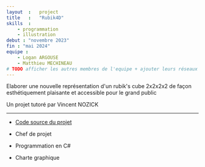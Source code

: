 ```yaml
---
layout  :   project
title   :   "Rubik4D"
skills  :
    - programmation
    - illustration
debut : "novembre 2023"
fin : "mai 2024"
equipe :
    - Logan ARGOUSE
    - Matthieu MECHINEAU
# TODO afficher les autres membres de l'equipe + ajouter leurs réseaux sociaux ?
---
```

Elaborer une nouvelle représentation d'un rubik's cube 2x2x2x2 de façon esthétiquement plaisante et accessible pour le grand public

Un projet tutoré par Vincent NOZICK  

---
<!-- TODO à mettre à jour ? - [Présentation](https://docs.google.com/presentation/d/1nP3Qweg6X0pvGYHloJAECo8k-rPb099s8XzZt5BnPjA/edit?usp=sharing) -->
- [Code source du projet](https://github.com/Melokye/IMAC2_Rubik4D)

- Chef de projet
- Programmation en C#
- Charte graphique
